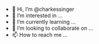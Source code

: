 - 👋 Hi, I’m @charkessinger
- 👀 I’m interested in ...
- 🌱 I’m currently learning ...
- 💞️ I’m looking to collaborate on ...
- 📫 How to reach me ...

<!---
charkessinger/charkessinger is a ✨ special ✨ repository because its `README.md` (this file) appears on your GitHub profile.
You can click the Preview link to take a look at your changes.
--->
